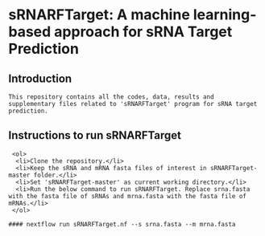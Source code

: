# sRNARFTarget: A machine learning-based approach for sRNA Target Prediction #
  
  ## Introduction

    This repository contains all the codes, data, results and supplementary files related to 'sRNARFTarget' program for sRNA target prediction.
  
  ## Instructions to run sRNARFTarget
  
     <ol>
      <li>Clone the repository.</li>
      <li>Keep the sRNA and mRNA fasta files of interest in sRNARFTarget-master folder.</li>
      <li>Set 'sRNARFTarget-master' as current working directory.</li>
      <li>Run the below command to run sRNARFTarget. Replace srna.fasta with the fasta file of sRNAs and mrna.fasta with the fasta file of mRNAs.</li>
     </ol>
   
    #### nextflow run sRNARFTarget.nf --s srna.fasta --m mrna.fasta

    
